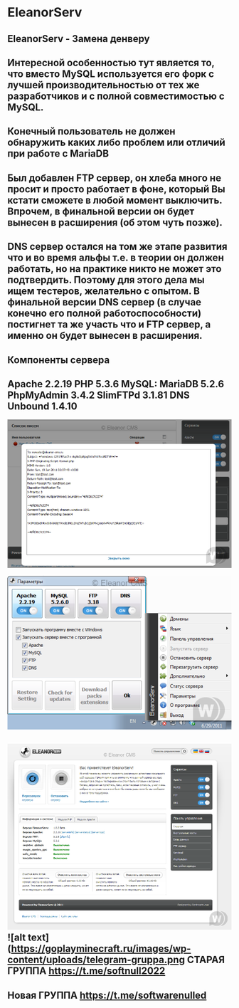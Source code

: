 # EleanorServ
EleanorServ - Замена денверу
-
Интересной особенностью тут является то, что вместо MySQL используется его форк с лучшей производительностью от тех же разработчиков и с полной совместимостью с MySQL.
-
Конечный пользователь не должен обнаружить каких либо проблем или отличий при работе с MariaDB
-
Был добавлен FTP сервер, он хлеба много не просит и просто работает в фоне, который Вы кстати сможете в любой момент выключить. Впрочем, в финальной версии он будет вынесен в расширения (об этом чуть позже).
-
DNS сервер остался на том же этапе развития что и во время альфы т.е. в теории он должен работать, но на практике никто не может это подтвердить. Поэтому для этого дела мы ищем тестеров, желательно с опытом. В финальной версии DNS сервер (в случае конечно его полной работоспособности) постигнет та же участь что и FTP сервер, а именно он будет вынесен в расширения.
-
Компоненты сервера
-
Apache 2.2.19
PHP 5.3.6
MySQL: MariaDB 5.2.6
PhpMyAdmin 3.4.2
SlimFTPd 3.1.81
DNS Unbound 1.4.10
-
![alt text](https://github.com/moneyrobot2023/EleanorServ/blob/main/1336811453_3.png)

![alt text](https://github.com/moneyrobot2023/EleanorServ/blob/main/1336811517_4.png)


![alt text](https://github.com/moneyrobot2023/EleanorServ/blob/main/Интересной.png)
 ![alt text](https://goplayminecraft.ru/images/wp-content/uploads/telegram-gruppa.png
 СТАРАЯ ГРУППА https://t.me/softnull2022
 -
 Новая ГРУППА  https://t.me/softwarenulled
 -
